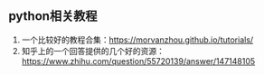 python相关教程
--------
1. 一个比较好的教程合集：https://morvanzhou.github.io/tutorials/
2. 知乎上的一个回答提供的几个好的资源：https://www.zhihu.com/question/55720139/answer/147148105